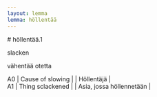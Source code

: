 ```yaml
---
layout: lemma
lemma: höllentää
---
```


<div class="sense">
# <span class="sensename">höllentää.1</span>

<span class="description">slacken</span>

<span class="description">vähentää otetta</span>

A0 | Cause of slowing |   | Höllentäjä |  
A1 | Thing sclackened |   | Asia, jossa höllennetään |  

</div>


